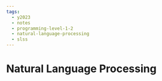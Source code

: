 ```yaml
---
tags:
  - y2023
  - notes
  - programming-level-1-2
  - natural-language-processing
  - slss
---
```

# Natural Language Processing
